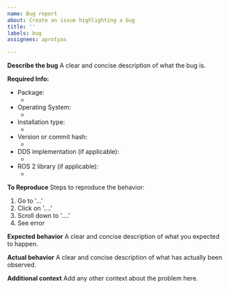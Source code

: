 ```yaml
---
name: Bug report
about: Create an issue highlighting a bug
title: ''
labels: bug
assignees: aprotyas

---
```


**Describe the bug**
A clear and concise description of what the bug is.

**Required Info:**
- Package:
  - <!-- Which of the packages in this repository is the bug in? -->
- Operating System:
  - <!-- OS and version (e.g. Windows 10, Ubuntu 16.04...) -->
- Installation type:
  - <!-- binaries or from source  -->
- Version or commit hash:
  - <!-- Output of git rev-parse HEAD, release version, or repos file  -->
- DDS implementation (if applicable):
  - <!-- rmw_implementation used (e.g. Fast-RTPS, RTI Connext, etc -->
- ROS 2 library (if applicable):
  - <!-- e.g. rclcpp, rclpy, or N/A -->

**To Reproduce**
Steps to reproduce the behavior:
1. Go to '...'
2. Click on '....'
3. Scroll down to '....'
4. See error

**Expected behavior**
A clear and concise description of what you expected to happen.

**Actual behavior**
A clear and concise description of what has actually been observed.

**Additional context**
Add any other context about the problem here.
